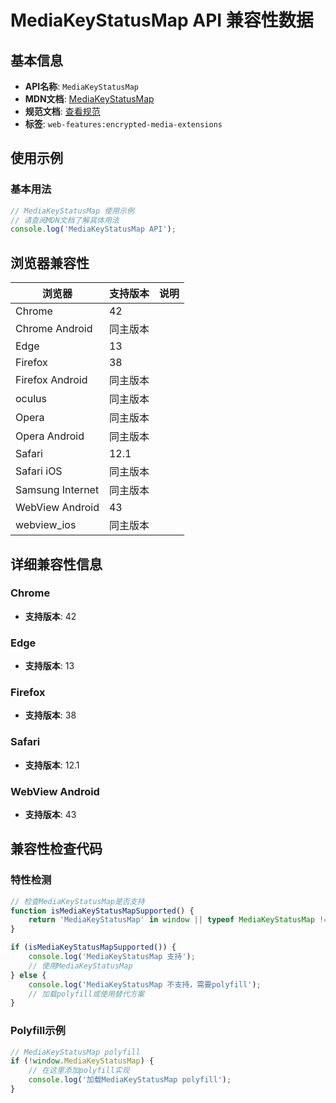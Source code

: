 # MediaKeyStatusMap API 兼容性数据

## 基本信息

- **API名称**: `MediaKeyStatusMap`
- **MDN文档**: [MediaKeyStatusMap](https://developer.mozilla.org/docs/Web/API/MediaKeyStatusMap)
- **规范文档**: [查看规范](https://w3c.github.io/encrypted-media/#mediakeystatusmap-interface)
- **标签**: `web-features:encrypted-media-extensions`

## 使用示例

### 基本用法

```javascript
// MediaKeyStatusMap 使用示例
// 请查阅MDN文档了解具体用法
console.log('MediaKeyStatusMap API');
```

## 浏览器兼容性

| 浏览器 | 支持版本 | 说明 |
|--------|----------|------|
| Chrome | 42 |  |
| Chrome Android | 同主版本 |  |
| Edge | 13 |  |
| Firefox | 38 |  |
| Firefox Android | 同主版本 |  |
| oculus | 同主版本 |  |
| Opera | 同主版本 |  |
| Opera Android | 同主版本 |  |
| Safari | 12.1 |  |
| Safari iOS | 同主版本 |  |
| Samsung Internet | 同主版本 |  |
| WebView Android | 43 |  |
| webview_ios | 同主版本 |  |

## 详细兼容性信息

### Chrome

- **支持版本**: 42

### Edge

- **支持版本**: 13

### Firefox

- **支持版本**: 38

### Safari

- **支持版本**: 12.1

### WebView Android

- **支持版本**: 43

## 兼容性检查代码

### 特性检测

```javascript
// 检查MediaKeyStatusMap是否支持
function isMediaKeyStatusMapSupported() {
    return 'MediaKeyStatusMap' in window || typeof MediaKeyStatusMap !== 'undefined';
}

if (isMediaKeyStatusMapSupported()) {
    console.log('MediaKeyStatusMap 支持');
    // 使用MediaKeyStatusMap
} else {
    console.log('MediaKeyStatusMap 不支持，需要polyfill');
    // 加载polyfill或使用替代方案
}
```

### Polyfill示例

```javascript
// MediaKeyStatusMap polyfill
if (!window.MediaKeyStatusMap) {
    // 在这里添加polyfill实现
    console.log('加载MediaKeyStatusMap polyfill');
}
```


